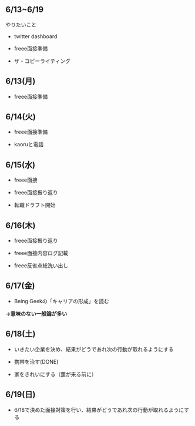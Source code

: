 



## 6/13~6/19

やりたいこと

- twitter dashboard

- freee面接準備

- ザ・コピーライティング




## 6/13(月)

- freee面接準備



## 6/14(火)

- freee面接準備

- kaoruと電話


## 6/15(水)

- freee面接

- freee面接振り返り

- 転職ドラフト開始


## 6/16(木)

- freee面接振り返り

- freee面接内容ログ記載

- freee反省点総洗い出し


## 6/17(金)

- Being Geekの「キャリアの形成」を読む

**→意味のない一般論が多い**





## 6/18(土)

- いきたい企業を決め、結果がどうであれ次の行動が取れるようにする

- 携帯を治す(DONE)
  
- 家をきれいにする（薫が来る前に）



## 6/19(日)

- 6/18で決めた面接対策を行い、結果がどうであれ次の行動が取れるようにする






